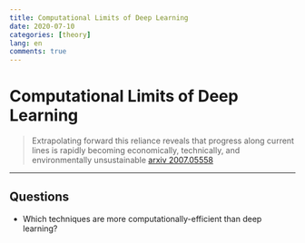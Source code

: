 ```yaml
---
title: Computational Limits of Deep Learning
date: 2020-07-10
categories: [theory]
lang: en
comments: true
---
```


# Computational Limits of Deep Learning

> Extrapolating forward this reliance reveals that progress along current lines is rapidly becoming economically, technically, and environmentally unsustainable
> [arxiv 2007.05558](https://arxiv.org/abs/2007.05558)

---

## Questions

* Which techniques are more computationally-efficient than deep learning?
